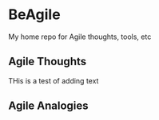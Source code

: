 # BeAgile
My home repo for Agile thoughts, tools, etc

## Agile Thoughts
THis is a test of adding  text

## Agile Analogies

